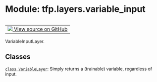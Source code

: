 <div itemscope itemtype="http://developers.google.com/ReferenceObject">
<meta itemprop="name" content="tfp.layers.variable_input" />
<meta itemprop="path" content="Stable" />
</div>

# Module: tfp.layers.variable_input


<table class="tfo-notebook-buttons tfo-api" align="left">

<td>
  <a target="_blank" href="https://github.com/tensorflow/probability/blob/master/tensorflow_probability/python/layers/variable_input.py">
    <img src="https://www.tensorflow.org/images/GitHub-Mark-32px.png" />
    View source on GitHub
  </a>
</td></table>



VariableInputLayer.

<!-- Placeholder for "Used in" -->


## Classes

[`class VariableLayer`](../../tfp/layers/VariableLayer.md): Simply returns a (trainable) variable, regardless of input.

